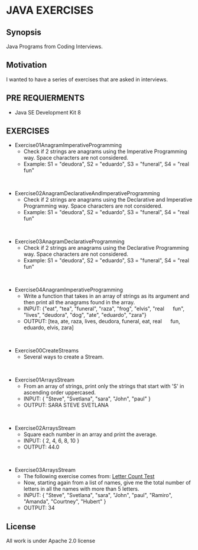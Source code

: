 # JAVA EXERCISES

## Synopsis

Java Programs from Coding Interviews.

## Motivation

I wanted to have a series of exercises that are asked in interviews.

## PRE REQUIERMENTS

- Java SE Development Kit 8 

## EXERCISES
- Exercise01AnagramImperativeProgramming
    - Check if 2 strings are anagrams using the Imperative Programming way. Space characters are not considered.
    - Example: 	S1 = "deudora", S2 = "eduardo", S3 = "funeral", S4 = "real      fun"
    
<br />

- Exercise02AnagramDeclarativeAndImperativeProgramming
    - Check if 2 strings are anagrams using the Declarative and Imperative Programming way. Space characters are not considered.
    - Example: 	S1 = "deudora", S2 = "eduardo", S3 = "funeral", S4 = "real      fun"
    
<br />

- Exercise03AnagramDeclarativeProgramming
    - Check if 2 strings are anagrams using the Declarative Programming way. Space characters are not considered.
    - Example: 	S1 = "deudora", S2 = "eduardo", S3 = "funeral", S4 = "real      fun"
    
<br />

- Exercise04AnagramImperativeProgramming
    - Write a function that takes in an array of strings as its argument and then print all the anagrams found in the array. 
    - INPUT: {"eat", "tea", "funeral", "raza", "frog", "elvis", "real&nbsp;&nbsp;&nbsp;&nbsp;&nbsp;&nbsp;fun",
			"lives", "deudora", "dog", "ate", "eduardo", "zara"}
    - OUTPUT: [tea, ate, raza, lives, deudora, funeral, eat, real&nbsp;&nbsp;&nbsp;&nbsp;&nbsp;&nbsp;fun, eduardo, elvis, zara]
    
<br />

- Exercise00CreateStreams
    - Several ways to create a Stream.
    
<br />

- Exercise01ArraysStream
    - From an array of strings, print only the strings that start with 'S' in ascending order uppercased.
    - INPUT: { "Steve", "Svetlana", "sara", "John", "paul" }
    - OUTPUT: SARA STEVE SVETLANA
    
<br />

- Exercise02ArraysStream
    - Square each number in an array and print the average.
    - INPUT: { 2, 4, 6, 8, 10 }
    - OUTPUT: 44.0
    
<br />

- Exercise03ArraysStream
    -  The following exercise comes from:
       [Letter Count Test](https://www.codingame.com/playgrounds/20782/java-guild-meeting-52018/streams---practice)
    - Now, starting again from a list of names, give me the total number of letters in all the names with more than 5 letters.
    - INPUT: { "Steve", "Svetlana", "sara", "John", "paul", "Ramiro", "Amanda", "Courtney",
			"Hubert" }
    - OUTPUT: 34


## License

All work is under Apache 2.0 license